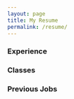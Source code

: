```yaml
---
layout: page
title: My Resume
permalink: /resume/
---
```


### Experience


### Classes


### Previous Jobs
